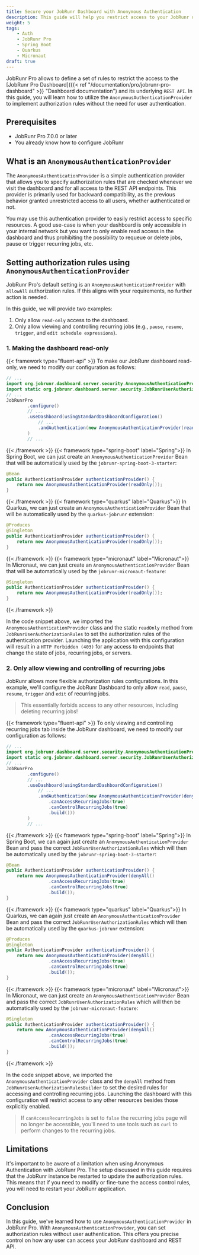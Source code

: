 ```yaml
---
title: Secure your JobRunr Dashboard with Anonymous Authentication
description: This guide will help you restrict access to your JobRunr dashboard using an anonymous authentication. Easily and quickly define authorization rules.  
weight: 5
tags:
    - Auth
    - JobRunr Pro
    - Spring Boot
    - Quarkus
    - Micronaut
draft: true
---
```

JobRunr Pro allows to define a set of rules to restrict the access to the [JobRunr Pro Dashboard]({{< ref "/documentation/pro/jobrunr-pro-dashboard" >}} "Dashboard documentation") and its underlying `REST API`. In this guide, you will learn how to utilize the `AnonymousAuthenticationProvider` to implement authorization rules without the need for user authentication.

## Prerequisites
- JobRunr Pro 7.0.0 or later
- You already know how to configure JobRunr

## What is an `AnonymousAuthenticationProvider`
The `AnonymousAuthenticationProvider` is a simple authentication provider that allows you to specify authorization rules that are checked whenever we visit the dashboard and for all access to the REST API endpoints. This provider is primarily used for backward compatibility, as the previous behavior granted unrestricted access to all users, whether authenticated or not.

You may use this authentication provider to easily restrict access to specific resources. A good use-case is when your dashboard is only accessible in your internal network but you want to only enable read access in the dashboard and thus prohibiting the possibility to requeue or delete jobs, pause or trigger recurring jobs, etc.

## Setting authorization rules using `AnonymousAuthenticationProvider`
JobRunr Pro's default setting is an `AnonymousAuthenticationProvider` with `allowAll` authorization rules. If this aligns with your requirements, no further action is needed.

In this guide, we will provide two examples:
1. Only allow `read-only` access to the dashboard.
2. Only allow viewing and controlling recurring jobs (e.g., `pause`, `resume`, `trigger`, and `edit schedule expressions`).

### 1. Making the dashboard read-only
{{< framework type="fluent-api" >}}
To make our JobRunr dashboard read-only, we need to modify our configuration as follows:

```java
// ...
import org.jobrunr.dashboard.server.security.AnonymousAuthenticationProvider;
import static org.jobrunr.dashboard.server.security.JobRunrUserAuthorizationRules.readOnly;
// ...
JobRunrPro
        .configure()
        // ...
        .useDashboard(usingStandardDashboardConfiguration()
            // ...
            .andAuthentication(new AnonymousAuthenticationProvider(readOnly()))
        )
        // ...
```
{{< /framework >}}
{{< framework type="spring-boot" label="Spring">}}
In Spring Boot, we can just create an `AnonymousAuthenticationProvider` Bean that will be automatically used by the `jobrunr-spring-boot-3-starter`:

```java
@Bean
public AuthenticationProvider authenticationProvider() {
    return new AnonymousAuthenticationProvider(readOnly());
}
```
{{< /framework >}}
{{< framework type="quarkus" label="Quarkus">}}
In Quarkus, we can just create an `AnonymousAuthenticationProvider` Bean that will be automatically used by the `quarkus-jobrunr` extension:

```java
@Produces
@Singleton
public AuthenticationProvider authenticationProvider() {
    return new AnonymousAuthenticationProvider(readOnly());
}
```
{{< /framework >}}
{{< framework type="micronaut" label="Micronaut">}}
In Micronaut, we can just create an `AnonymousAuthenticationProvider` Bean that will be automatically used by the `jobrunr-micronaut-feature`:

```java
@Singleton
public AuthenticationProvider authenticationProvider() {
    return new AnonymousAuthenticationProvider(readOnly());
}
```
{{< /framework >}}

In the code snippet above, we imported the `AnonymousAuthenticationProvider` class and the static `readOnly` method from `JobRunrUserAuthorizationRules` to set the authorization rules of the authentication provider. Launching the application with this configuration will result in a `HTTP Forbidden (403)` for any access to endpoints that change the state of jobs, recurring jobs, or servers.

### 2. Only allow viewing and controlling of recurring jobs
JobRunr allows more flexible authorization rules configurations. In this example, we'll configure the JobRunr Dashboard to only allow `read`, `pause`, `resume`, `trigger` and `edit` of recurring jobs. 

> This essentially forbids access to any other resources, including deleting recurring jobs!

{{< framework type="fluent-api" >}}
To only viewing and controlling recurring jobs tab inside the JobRunr dashboard, we need to modify our configuration as follows:

```java
// ...
import org.jobrunr.dashboard.server.security.AnonymousAuthenticationProvider;
import static org.jobrunr.dashboard.server.security.JobRunrUserAuthorizationRules.denyAll;
// ...
JobRunrPro
        .configure()
        // ...
        .useDashboard(usingStandardDashboardConfiguration()
            // ...
            .andAuthentication(new AnonymousAuthenticationProvider(denyAll()
                .canAccessRecurringJobs(true)
                .canControlRecurringJobs(true)
                .build()))
        )
        // ...
```
{{< /framework >}}
{{< framework type="spring-boot" label="Spring">}}
In Spring Boot, we can again just create an `AnonymousAuthenticationProvider` Bean and pass the correct `JobRunrUserAuthorizationRules` which will then be automatically used by the `jobrunr-spring-boot-3-starter`:

```java
@Bean
public AuthenticationProvider authenticationProvider() {
    return new AnonymousAuthenticationProvider(denyAll()
                .canAccessRecurringJobs(true)
                .canControlRecurringJobs(true)
                .build());
}
```
{{< /framework >}}
{{< framework type="quarkus" label="Quarkus">}}
In Quarkus, we can again just create an `AnonymousAuthenticationProvider` Bean and pass the correct `JobRunrUserAuthorizationRules` which will then be automatically used by the `quarkus-jobrunr` extension:

```java
@Produces
@Singleton
public AuthenticationProvider authenticationProvider() {
    return new AnonymousAuthenticationProvider(denyAll()
                .canAccessRecurringJobs(true)
                .canControlRecurringJobs(true)
                .build());
}
```
{{< /framework >}}
{{< framework type="micronaut" label="Micronaut">}}
In Micronaut, we can just create an `AnonymousAuthenticationProvider` Bean and pass the correct `JobRunrUserAuthorizationRules` which will then be automatically used by the `jobrunr-micronaut-feature`:

```java
@Singleton
public AuthenticationProvider authenticationProvider() {
    return new AnonymousAuthenticationProvider(denyAll()
                .canAccessRecurringJobs(true)
                .canControlRecurringJobs(true)
                .build());
}
```
{{< /framework >}}

In the code snippet above, we imported the `AnonymousAuthenticationProvider` class and the `denyAll` method from `JobRunrUserAuthorizationRulesBuilder` to set the desired rules for accessing and controlling recurring jobs. Launching the dashboard with this configuration will restrict access to any other resources besides those explicitly enabled.

> If `canAccessRecurringJobs` is set to `false` the recurring jobs page will no longer be accessible, you'll need to use tools such as `curl` to perform changes to the recurring jobs.

## Limitations

It's important to be aware of a limitation when using Anonymous Authentication with JobRunr Pro. The setup discussed in this guide requires that the JobRunr instance be restarted to update the authorization rules. This means that if you need to modify or fine-tune the access control rules, you will need to restart your JobRunr application.

## Conclusion

In this guide, we've learned how to use `AnonymousAuthenticationProvider` in JobRunr Pro. With `AnonymousAuthenticationProvider`, you can set authorization rules without user authentication. This offers you precise control on how any user can access your JobRunr dashboard and REST API.